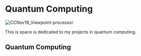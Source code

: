 # Quantum Computing

![CCNov18_Viewpoint-processor](https://github.com/user-attachments/assets/966acc10-ef46-47cd-b633-08d5a3ec94ec)


This is space is dedicated to my projects in quantum computing.

## Quantum Computing

